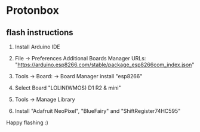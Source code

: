 # Protonbox

## flash instructions

1. Install Arduino IDE

2. File -> Preferences Additional Boards Manager URLs: "https://arduino.esp8266.com/stable/package_esp8266com_index.json"

3. Tools -> Board: -> Board Manager install "esp8266"

4. Select Board "LOLIN(WMOS) D1 R2 & mini"

5. Tools -> Manage Library

6. Install "Adafruit NeoPixel", "BlueFairy" and "ShiftRegister74HC595"

Happy flashing :)
